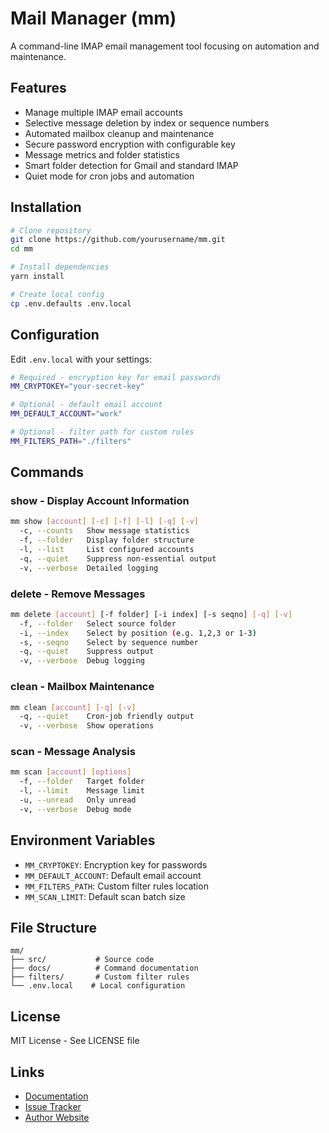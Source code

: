 # Mail Manager (mm)

A command-line IMAP email management tool focusing on automation and maintenance.

## Features

- Manage multiple IMAP email accounts
- Selective message deletion by index or sequence numbers
- Automated mailbox cleanup and maintenance
- Secure password encryption with configurable key
- Message metrics and folder statistics
- Smart folder detection for Gmail and standard IMAP
- Quiet mode for cron jobs and automation

## Installation

```bash
# Clone repository
git clone https://github.com/yourusername/mm.git
cd mm

# Install dependencies
yarn install

# Create local config
cp .env.defaults .env.local
```

## Configuration

Edit `.env.local` with your settings:

```bash
# Required - encryption key for email passwords
MM_CRYPTOKEY="your-secret-key"

# Optional - default email account
MM_DEFAULT_ACCOUNT="work"

# Optional - filter path for custom rules
MM_FILTERS_PATH="./filters"
```

## Commands

### show - Display Account Information
```bash
mm show [account] [-c] [-f] [-l] [-q] [-v]
  -c, --counts   Show message statistics
  -f, --folder   Display folder structure
  -l, --list     List configured accounts
  -q, --quiet    Suppress non-essential output
  -v, --verbose  Detailed logging
```

### delete - Remove Messages
```bash
mm delete [account] [-f folder] [-i index] [-s seqno] [-q] [-v]
  -f, --folder   Select source folder
  -i, --index    Select by position (e.g. 1,2,3 or 1-3)
  -s, --seqno    Select by sequence number
  -q, --quiet    Suppress output
  -v, --verbose  Debug logging
```

### clean - Mailbox Maintenance
```bash
mm clean [account] [-q] [-v]
  -q, --quiet    Cron-job friendly output
  -v, --verbose  Show operations
```

### scan - Message Analysis
```bash
mm scan [account] [options]
  -f, --folder   Target folder
  -l, --limit    Message limit
  -u, --unread   Only unread
  -v, --verbose  Debug mode
```

## Environment Variables

- `MM_CRYPTOKEY`: Encryption key for passwords
- `MM_DEFAULT_ACCOUNT`: Default email account
- `MM_FILTERS_PATH`: Custom filter rules location
- `MM_SCAN_LIMIT`: Default scan batch size

## File Structure

```
mm/
├── src/           # Source code
├── docs/          # Command documentation
├── filters/       # Custom filter rules
└── .env.local    # Local configuration
```

## License

MIT License - See LICENSE file

## Links

- [Documentation](docs/commands.md)
- [Issue Tracker](https://github.com/yourusername/mm/issues)
- [Author Website](https://codemarc.net)

